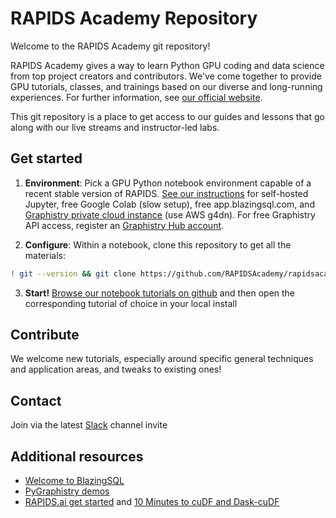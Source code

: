 # RAPIDS Academy Repository

Welcome to the RAPIDS Academy git repository!

RAPIDS Academy gives a way to learn Python GPU coding and data science from top project creators and contributors. We've come together to provide GPU tutorials, classes, and trainings based on our diverse and long-running experiences. For further information, see [our official website](http://learnrapids.com/).

This git repository is a place to get access to our guides and lessons that go along with our live streams and instructor-led labs.

## Get started

1. **Environment**: Pick a GPU Python notebook environment capable of a recent stable version of RAPIDS. [See our instructions](https://github.com/RAPIDSAcademy/rapidsacademy/blob/master/tutorials/security/tour/setup.ipynb) for self-hosted Jupyter, free Google Colab (slow setup), free app.blazingsql.com, and [Graphistry private cloud instance](https://www.graphistry.com/get-started) (use AWS g4dn). For free Graphistry API access, register an [Graphistry Hub account](https://www.graphistry.com/get-started).

2. **Configure**: Within a notebook, clone this repository to get all the materials: 
```bash
! git --version && git clone https://github.com/RAPIDSAcademy/rapidsacademy.git && find rapidsacademy/tutorials
```

3. **Start!** [Browse our notebook tutorials on github](https://github.com/RAPIDSAcademy/rapidsacademy/tree/master/tutorials) and then open the corresponding tutorial of choice in your local install


## Contribute

We welcome new tutorials, especially around specific general techniques and application areas, and tweaks to existing ones!

## Contact

Join via the latest [Slack](https://rapids.ai/community.html) channel invite

## Additional resources

* [Welcome to BlazingSQL](https://github.com/BlazingDB/Welcome_to_BlazingSQL_Notebooks)
* [PyGraphistry demos](https://github.com/graphistry/pygraphistry)
* [RAPIDS.ai get started](https://rapids.ai/start.html) and [10 Minutes to cuDF and Dask-cuDF](https://docs.rapids.ai/api/cudf/stable/10min.html)
